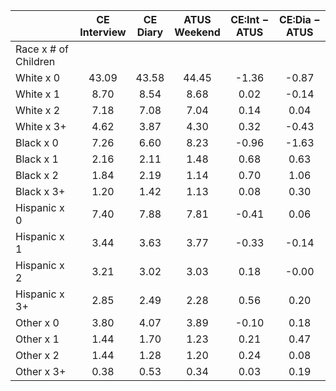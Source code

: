 
|                      | CE<br>Interview |  CE<br>Diary | ATUS<br>Weekend | CE:Int &minus; ATUS | CE:Dia &minus; ATUS |
| -------------------- | :----------: | :----------: | :----------: | :----------: | :----------: |
| Race x # of Children |              |              |              |              |              |
| White x 0            |        43.09 |        43.58 |        44.45 |        -1.36 |        -0.87 |
| White x 1            |         8.70 |         8.54 |         8.68 |         0.02 |        -0.14 |
| White x 2            |         7.18 |         7.08 |         7.04 |         0.14 |         0.04 |
| White x 3+           |         4.62 |         3.87 |         4.30 |         0.32 |        -0.43 |
| Black x 0            |         7.26 |         6.60 |         8.23 |        -0.96 |        -1.63 |
| Black x 1            |         2.16 |         2.11 |         1.48 |         0.68 |         0.63 |
| Black x 2            |         1.84 |         2.19 |         1.14 |         0.70 |         1.06 |
| Black x 3+           |         1.20 |         1.42 |         1.13 |         0.08 |         0.30 |
| Hispanic x 0         |         7.40 |         7.88 |         7.81 |        -0.41 |         0.06 |
| Hispanic x 1         |         3.44 |         3.63 |         3.77 |        -0.33 |        -0.14 |
| Hispanic x 2         |         3.21 |         3.02 |         3.03 |         0.18 |        -0.00 |
| Hispanic x 3+        |         2.85 |         2.49 |         2.28 |         0.56 |         0.20 |
| Other x 0            |         3.80 |         4.07 |         3.89 |        -0.10 |         0.18 |
| Other x 1            |         1.44 |         1.70 |         1.23 |         0.21 |         0.47 |
| Other x 2            |         1.44 |         1.28 |         1.20 |         0.24 |         0.08 |
| Other x 3+           |         0.38 |         0.53 |         0.34 |         0.03 |         0.19 |

